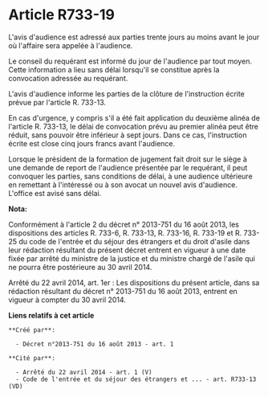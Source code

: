 # Article R733-19

L'avis d'audience est adressé aux parties trente jours au moins avant le jour où l'affaire sera appelée à l'audience. 

Le conseil du requérant est informé du jour de l'audience par tout moyen. Cette information a lieu sans délai lorsqu'il se
constitue après la convocation adressée au requérant. 

L'avis d'audience informe les parties de la clôture de l'instruction écrite prévue par l'article R. 733-13. 

En cas d'urgence, y compris s'il a été fait application du deuxième alinéa de l'article R. 733-13, le délai de convocation
prévu au premier alinéa peut être réduit, sans pouvoir être inférieur à sept jours. Dans ce cas, l'instruction écrite est
close cinq jours francs avant l'audience. 

Lorsque le président de la formation de jugement fait droit sur le siège à une demande de report de l'audience présentée par
le requérant, il peut convoquer les parties, sans conditions de délai, à une audience ultérieure en remettant à l'intéressé
ou à son avocat un nouvel avis d'audience. L'office est avisé sans délai.

**Nota:**

Conformément à l'article 2 du décret n° 2013-751 du 16 août 2013, les dispositions des articles R. 733-6, R. 733-13, R.
733-16, R. 733-19 et R. 733-25 du code de l'entrée et du séjour des étrangers et du droit d'asile dans leur rédaction
résultant du présent décret entrent en vigueur à une date fixée par arrêté du ministre de la justice et du ministre chargé de
l'asile qui ne pourra être postérieure au 30 avril 2014.

Arrêté du 22 avril 2014, art. 1er : Les dispositions du présent article, dans sa rédaction résultant du décret n° 2013-751 du
16 août 2013, entrent en vigueur à compter du 30 avril 2014.

**Liens relatifs à cet article**

	**Créé par**:

	  - Décret n°2013-751 du 16 août 2013 - art. 1

	**Cité par**:

	  - Arrêté du 22 avril 2014 - art. 1 (V)
	  - Code de l'entrée et du séjour des étrangers et ... - art. R733-13 (VD)
